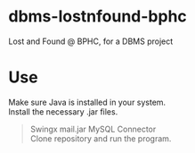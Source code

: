 # dbms-lostnfound-bphc
Lost and Found @ BPHC, for a DBMS project

# Use
Make sure Java is installed in your system.  
Install the necessary .jar files.
> Swingx
> mail.jar
> MySQL Connector  
Clone repository and run the program.
